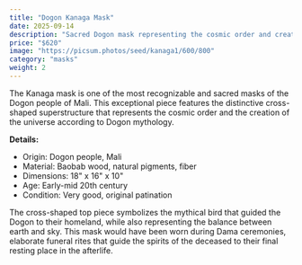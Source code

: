 ```yaml
---
title: "Dogon Kanaga Mask"
date: 2025-09-14
description: "Sacred Dogon mask representing the cosmic order and creation mythology"
price: "$620"
image: "https://picsum.photos/seed/kanaga1/600/800"
category: "masks"
weight: 2
---
```


The Kanaga mask is one of the most recognizable and sacred masks of the Dogon people of Mali. This exceptional piece features the distinctive cross-shaped superstructure that represents the cosmic order and the creation of the universe according to Dogon mythology.

**Details:**
- Origin: Dogon people, Mali
- Material: Baobab wood, natural pigments, fiber
- Dimensions: 18" x 16" x 10"
- Age: Early-mid 20th century
- Condition: Very good, original patination

The cross-shaped top piece symbolizes the mythical bird that guided the Dogon to their homeland, while also representing the balance between earth and sky. This mask would have been worn during Dama ceremonies, elaborate funeral rites that guide the spirits of the deceased to their final resting place in the afterlife.
